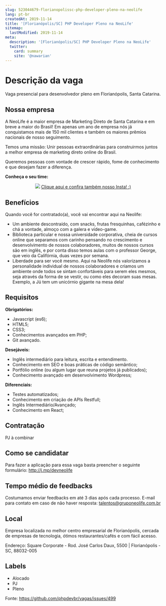 ```yaml
---
slug: 523044679-florianopolissc-php-developer-pleno-na-neolife
lang: pt-br
createdAt: 2019-11-14
title: '[Florianópolis/SC] PHP Developer Pleno na NeoLife'
sitemap:
  lastModified: 2019-11-14
meta:
  description: '[Florianópolis/SC] PHP Developer Pleno na NeoLife'
  twitter:
    card: summary
    site: '@nawarian'
---
```


# Descrição da vaga

Vaga presencial para desenvolvedor pleno em Florianópolis, Santa Catarina.

## Nossa empresa

A NeoLife é a maior empresa de Marketing Direto de Santa Catarina e em breve a maior do Brasil! Em apenas um ano de empresa nós já conquistamos mais de 150 mil clientes e também os maiores prêmios nacionais de nosso seguimento. 

Temos uma missão: Unir pessoas extraordinárias para construirmos juntos a melhor empresa de marketing direto online do Brasil.

Queremos pessoas com vontade de crescer rápido, fome de conhecimento e que desejam fazer a diferença. 

**Conheça o seu time:**

<p align="center">
  <a href="https://www.youtube.com/watch?v=_Pyv1Pf8088"><img  src="http://gruponeolife.com.br/images/video-neolife.jpg"></a>
<a href="https://www.instagram.com/grupo.neolife/">Clique aqui e confira também nosso Insta! :)</a>
</p>

## Benefícios

Quando você for contratado(a), você vai encontrar aqui na Neolife: 

- Um ambiente descontraído, com snacks, frutas fresquinhas, cafézinho e chá a vontade, almoço com a galera e vídeo-game.
- Biblioteca particular e nossa universidade corporativa, cheia de cursos online que separamos com carinho pensando no crescimento e desenvolvimento de nossos colaboradores, muitos de nossos cursos são em inglês, e por conta disso temos aulas com o professor George, que veio da Califórnia, duas vezes por semana.
- Liberdade para ser você mesmo. Aqui na Neolife nós valorizamos a personalidade individual de nossos colaboradores e criamos um ambiente onde todos se sintam confortáveis para serem eles mesmos, seja através da forma de se vestir, ou como eles decoram suas mesas. Exemplo, a Jú tem um unicórnio gigante na mesa dela!
 

## Requisitos

**Obrigatórios:**

- Javascript (es6);
- HTML5;
- CSS3;
- Conhecimentos avançados em PHP;
- Git avançado.

**Desejáveis:**

- Inglês intermediário para leitura, escrita e entendimento.
- Conhecimento em SEO e boas práticas de código semântico;
- Portfólio online (ou algum lugar que reuna projetos já publicados);
- Conhecimento avançado em desenvolvimento Wordpress;

**Diferenciais:**

- Testes automatizados;
- Conhecimento em criação de APIs Restfull;
- Inglês Intermediário/Avançado;
- Conhecimento em React;

## Contratação

PJ à combinar

## Como se candidatar

Para fazer a aplicação para essa vaga basta preencher o seguinte formulário: http://j.mp/devneolife

## Tempo médio de feedbacks

Costumamos enviar feedbacks em até 3 dias após cada processo.
E-mail para contato em caso de não haver resposta: talentos@gruponeolife.com.br

## Local

Empresa localizada no melhor centro empresarial de Florianópolis, cercada de empresas de tecnologia, ótimos restaurantes/cafés e com fácil acesso.

Endereço: Square Corporate - Rod. José Carlos Daux, 5500  | Florianópolis - SC, 88032-005

## Labels

- Alocado
- PJ
- Pleno


Fonte: https://github.com/phpdevbr/vagas/issues/499